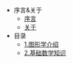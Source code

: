 <!-- _sidebar.md -->

* 序言&关于
  * [序言](/preface.md) <!--注意这里是相对路径-->
  * [关于](/README.md)
* 目录
  * [1.图形学介绍](md/1.图形学介绍.md "图形学介绍")
  * [2.基础数学知识](md/2.基础数学知识 "基础数学知识")
